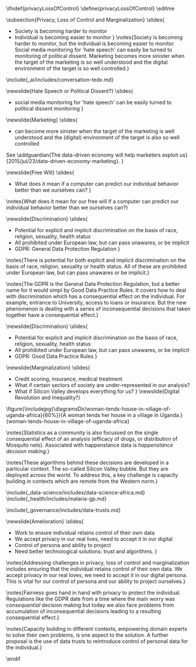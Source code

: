 \ifndef{privacyLossOfControl}
\define{privacyLossOfControl}
\editme

\subsection{Privacy, Loss of Control and Marginalization}
\slides{
* Society is becoming harder to monitor
* Individual is becoming easier to monitor
}
\notes{Society is becoming harder to monitor, but the individual is becoming easier to monitor. Social media monitoring for 'hate speech' can easily be turned to monitoring of political dissent. Marketing becomes more sinister when the target of the marketing is so well understood and the digital environment of the target is so well controlled.}

\include{_ai/includes/conversation-tedx.md}

\newslide{Hate Speech or Political Dissent?}
\slides{
* social media monitoring for 'hate speech' can be easily turned to political dissent monitoring
}

\newslide{Marketing}
\slides{
* can become more sinister when the target of the marketing is well understood and the (digital) environment of the target is also so well controlled

See \addguardian{The data-driven economy will help marketers exploit us}{2015/jul/23/data-driven-economy-marketing}.
}

\newslide{Free Will}
\slides{
*  What does it mean if a computer can predict our individual behavior better than we ourselves can?
}

\notes{What does it mean for our free will if a computer can predict our individual behavior better than we ourselves can?}

\newslide{Discrimination}
\slides{
* Potential for explicit and implicit discrimination on the basis of race, religion, sexuality, health status
* All prohibited under European law, but can pass unawares, or be implicit
* GDPR: General Data Protection Regulation
}

\notes{There is potential for both explicit and implicit discrimination on the basis of race, religion, sexuality or health status. All of these are prohibited under European law, but can pass unawares or be implicit.}

\notes{The GDPR is the General Data Protection Regulation, but a better name for it would simpl by Good Data Practice Rules. It covers how to deal with discrimination which has a consequential effect on the individual. For example, entrance to University, access to loans or insurance. But the new phenomenon is dealing with a series of inconsequential decisions that taken together have a consequential effect.}

\newslide{Discrimination}
\slides{
* Potential for explicit and implicit discrimination on the basis of race, religion, sexuality, health status
* All prohibited under European law, but can pass unawares, or be implicit
* GDPR: Good Data Practice Rules
}

\newslide{Marginalization}
\slides{
* Credit scoring, insurance, medical treatment
* What if certain sectors of society are under-represented in our analysis?
* What if Silicon Valley develops everything for us?
}
\newslide{Digital Revolution and Inequality?}

\figure{\includejpg{\diagramsDir/woman-tends-house-in-village-of-uganda-africa}{60%}}{A woman tends her house in a village in Uganda.}{woman-tends-house-in-village-of-uganda-africa}

\notes{Statistics as a community is also focussed on the single consequential effect of an analysis (efficacy of drugs, or distribution of Mosquito nets). Associated with happenstance data is *happenstance decision making*.}

\notes{These algorithms behind these decisions are developed in a particular context. The so-called Silicon Valley bubble. But they are deployed across the world. To address this, a key challenge is capacity building in contexts which are remote from the Western norm.}

\include{_data-science/includes/data-science-africa.md}
\include{_health/includes/malaria-gp.md}

\include{_governance/includes/data-trusts.md}


\newslide{Amelioration}
\slides{
* Work to ensure individual retains control of their own data
* We accept privacy in our real lives, need to accept it in our digital
* Control of persona and ability to project
* Need better technological solutions: trust and algorithms.
}

\notes{Addressing challenges in privacy, loss of control and marginalization includes ensuring that the individual retains control of their own data. We accept privacy in our real loves, we need to accept it in our digital persona. This is vital for our control of persona and our ability to project ourselves.}

\notes{Fairness goes hand in hand with privacy to protect the individual. Regulations like the GDPR date from a time where the main worry was *consequential* decision making but today we also face problems from accumulation of inconsequential decisions leading to a resulting consequential effect.}

\notes{Capacity building in different contexts, empowering domain experts to solve their own problems, is one aspect to the solution. A further proposal is the use of data trusts to reintroduce control of personal data for the individual.}

\endif
